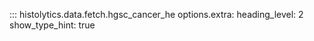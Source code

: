 ::: histolytics.data.fetch.hgsc_cancer_he
    options.extra:
      heading_level: 2
      show_type_hint: true
